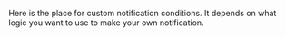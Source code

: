 Here is the place for custom notification conditions.
It depends on what logic you want to use to make your 
own notification.  